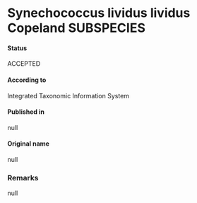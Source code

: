 # Synechococcus lividus lividus Copeland SUBSPECIES

#### Status
ACCEPTED

#### According to
Integrated Taxonomic Information System

#### Published in
null

#### Original name
null

### Remarks
null
